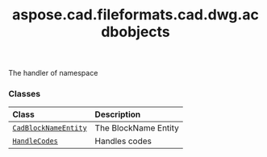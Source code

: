 ﻿---
title: aspose.cad.fileformats.cad.dwg.acdbobjects
second_title: Aspose.CAD for Python via .NET API References
description: 
type: docs
weight: 10
url: /aspose.cad.fileformats.cad.dwg.acdbobjects/
is_root: false
---

The handler of namespace

### Classes
| Class | Description |
| :- | :- |
| [`CadBlockNameEntity`](/cad/python-net/aspose.cad.fileformats.cad.dwg.acdbobjects/cadblocknameentity) | The BlockName Entity |
| [`HandleCodes`](/cad/python-net/aspose.cad.fileformats.cad.dwg.acdbobjects/handlecodes) | Handles codes |


